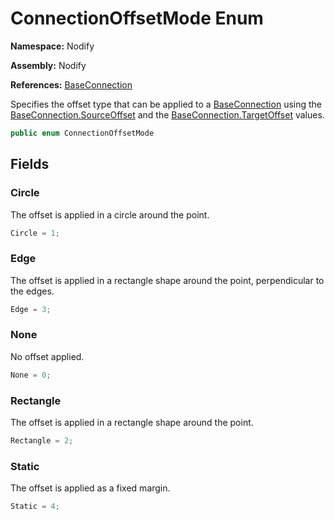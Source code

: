 # ConnectionOffsetMode Enum  
  
**Namespace:** Nodify  
  
**Assembly:** Nodify  
  
**References:** [BaseConnection](Nodify_BaseConnection)  
  
Specifies the offset type that can be applied to a [BaseConnection](Nodify_BaseConnection) using the [BaseConnection.SourceOffset](Nodify_BaseConnection#sourceoffset) and the [BaseConnection.TargetOffset](Nodify_BaseConnection#targetoffset) values.  
  
```csharp  
public enum ConnectionOffsetMode  
```  
  
## Fields  
  
### Circle  
  
The offset is applied in a circle around the point.  
  
```csharp  
Circle = 1;  
```  
  
### Edge  
  
The offset is applied in a rectangle shape around the point, perpendicular to the edges.  
  
```csharp  
Edge = 3;  
```  
  
### None  
  
No offset applied.  
  
```csharp  
None = 0;  
```  
  
### Rectangle  
  
The offset is applied in a rectangle shape around the point.  
  
```csharp  
Rectangle = 2;  
```  
  
### Static  
  
The offset is applied as a fixed margin.  
  
```csharp  
Static = 4;  
```  
  
